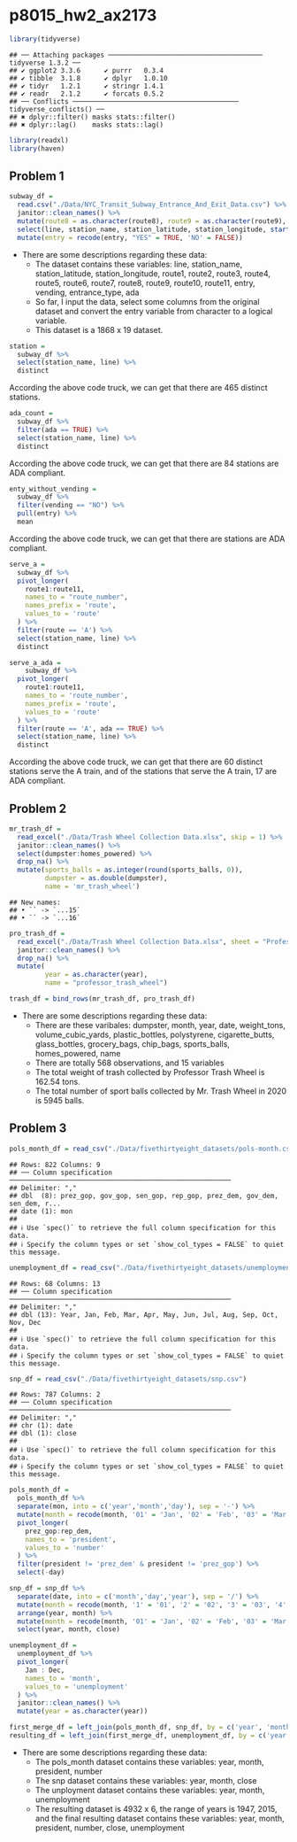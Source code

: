 p8015_hw2_ax2173
================

``` r
library(tidyverse)
```

    ## ── Attaching packages ─────────────────────────────────────── tidyverse 1.3.2 ──
    ## ✔ ggplot2 3.3.6      ✔ purrr   0.3.4 
    ## ✔ tibble  3.1.8      ✔ dplyr   1.0.10
    ## ✔ tidyr   1.2.1      ✔ stringr 1.4.1 
    ## ✔ readr   2.1.2      ✔ forcats 0.5.2 
    ## ── Conflicts ────────────────────────────────────────── tidyverse_conflicts() ──
    ## ✖ dplyr::filter() masks stats::filter()
    ## ✖ dplyr::lag()    masks stats::lag()

``` r
library(readxl)
library(haven)
```

## Problem 1

``` r
subway_df = 
  read.csv("./Data/NYC_Transit_Subway_Entrance_And_Exit_Data.csv") %>% 
  janitor::clean_names() %>% 
  mutate(route8 = as.character(route8), route9 = as.character(route9), route10 = as.character(route10), route11 = as.character(route11)) %>% 
  select(line, station_name, station_latitude, station_longitude, starts_with('route'), entry, vending, entrance_type, ada) %>% 
  mutate(entry = recode(entry, "YES" = TRUE, 'NO' = FALSE))
```

-   There are some descriptions regarding these data:
    -   The dataset contains these variables: line, station_name,
        station_latitude, station_longitude, route1, route2, route3,
        route4, route5, route6, route7, route8, route9, route10,
        route11, entry, vending, entrance_type, ada
    -   So far, I input the data, select some columns from the original
        dataset and convert the entry variable from character to a
        logical variable.
    -   This dataset is a 1868 x 19 dataset.

``` r
station = 
  subway_df %>% 
  select(station_name, line) %>% 
  distinct
```

According the above code truck, we can get that there are 465 distinct
stations.

``` r
ada_count = 
  subway_df %>% 
  filter(ada == TRUE) %>% 
  select(station_name, line) %>% 
  distinct
```

According the above code truck, we can get that there are 84 stations
are ADA compliant.

``` r
enty_without_vending = 
  subway_df %>% 
  filter(vending == "NO") %>% 
  pull(entry) %>% 
  mean
```

According the above code truck, we can get that there are stations are
ADA compliant.

``` r
serve_a = 
  subway_df %>% 
  pivot_longer(
    route1:route11,
    names_to = "route_number",
    names_prefix = 'route',
    values_to = 'route'
  ) %>% 
  filter(route == 'A') %>% 
  select(station_name, line) %>% 
  distinct

serve_a_ada = 
    subway_df %>% 
  pivot_longer(
    route1:route11,
    names_to = 'route_number',
    names_prefix = 'route',
    values_to = 'route'
  ) %>% 
  filter(route == 'A', ada == TRUE) %>% 
  select(station_name, line) %>% 
  distinct
```

According the above code truck, we can get that there are 60 distinct
stations serve the A train, and of the stations that serve the A train,
17 are ADA compliant.

## Problem 2

``` r
mr_trash_df = 
  read_excel("./Data/Trash Wheel Collection Data.xlsx", skip = 1) %>% 
  janitor::clean_names() %>% 
  select(dumpster:homes_powered) %>% 
  drop_na() %>% 
  mutate(sports_balls = as.integer(round(sports_balls, 0)),
         dumpster = as.double(dumpster),
         name = 'mr_trash_wheel')
```

    ## New names:
    ## • `` -> `...15`
    ## • `` -> `...16`

``` r
pro_trash_df = 
  read_excel("./Data/Trash Wheel Collection Data.xlsx", sheet = "Professor Trash Wheel", skip = 1) %>% 
  janitor::clean_names() %>% 
  drop_na() %>% 
  mutate(
         year = as.character(year),
         name = "professor_trash_wheel")
```

``` r
trash_df = bind_rows(mr_trash_df, pro_trash_df)
```

-   There are some descriptions regarding these data:
    -   There are these varibales: dumpster, month, year, date,
        weight_tons, volume_cubic_yards, plastic_bottles, polystyrene,
        cigarette_butts, glass_bottles, grocery_bags, chip_bags,
        sports_balls, homes_powered, name
    -   There are totally 568 observations, and 15 variables
    -   The total weight of trash collected by Professor Trash Wheel is
        162.54 tons.
    -   The total number of sport balls collected by Mr. Trash Wheel in
        2020 is 5945 balls.

## Problem 3

``` r
pols_month_df = read_csv("./Data/fivethirtyeight_datasets/pols-month.csv")
```

    ## Rows: 822 Columns: 9
    ## ── Column specification ────────────────────────────────────────────────────────
    ## Delimiter: ","
    ## dbl  (8): prez_gop, gov_gop, sen_gop, rep_gop, prez_dem, gov_dem, sen_dem, r...
    ## date (1): mon
    ## 
    ## ℹ Use `spec()` to retrieve the full column specification for this data.
    ## ℹ Specify the column types or set `show_col_types = FALSE` to quiet this message.

``` r
unemployment_df = read_csv("./Data/fivethirtyeight_datasets/unemployment.csv")
```

    ## Rows: 68 Columns: 13
    ## ── Column specification ────────────────────────────────────────────────────────
    ## Delimiter: ","
    ## dbl (13): Year, Jan, Feb, Mar, Apr, May, Jun, Jul, Aug, Sep, Oct, Nov, Dec
    ## 
    ## ℹ Use `spec()` to retrieve the full column specification for this data.
    ## ℹ Specify the column types or set `show_col_types = FALSE` to quiet this message.

``` r
snp_df = read_csv("./Data/fivethirtyeight_datasets/snp.csv")
```

    ## Rows: 787 Columns: 2
    ## ── Column specification ────────────────────────────────────────────────────────
    ## Delimiter: ","
    ## chr (1): date
    ## dbl (1): close
    ## 
    ## ℹ Use `spec()` to retrieve the full column specification for this data.
    ## ℹ Specify the column types or set `show_col_types = FALSE` to quiet this message.

``` r
pols_month_df = 
  pols_month_df %>% 
  separate(mon, into = c('year','month','day'), sep = '-') %>% 
  mutate(month = recode(month, '01' = 'Jan', '02' = 'Feb', '03' = 'Mar', '04' = 'Apr', '05' = 'May', '06' = 'Jun', '07' = 'Jul', '08' = 'Aug', '09' = 'Sep', '10' = 'Oct', '11' = 'Nov', '12' = 'Dec')) %>% 
  pivot_longer(
    prez_gop:rep_dem,
    names_to = 'president',
    values_to = 'number'
  ) %>% 
  filter(president != 'prez_dem' & president != 'prez_gop') %>% 
  select(-day)
```

``` r
snp_df = snp_df %>% 
  separate(date, into = c('month','day','year'), sep = '/') %>% 
  mutate(month = recode(month, '1' = '01', '2' = '02', '3' = '03', '4' = '04', '5' = '05', '6' = '06', '7' = '07', '8' = '08', '9' = '09')) %>%
  arrange(year, month) %>% 
  mutate(month = recode(month, '01' = 'Jan', '02' = 'Feb', '03' = 'Mar', '04' = 'Apr', '05' = 'May', '06' = 'Jun', '07' = 'Jul', '08' = 'Aug', '09' = 'Sep', '10' = 'Oct', '11' = 'Nov', '12' = 'Dec')) %>%
  select(year, month, close)
```

``` r
unemployment_df = 
  unemployment_df %>% 
  pivot_longer(
    Jan : Dec,
    names_to = 'month',
    values_to = 'unemployment'
  ) %>% 
  janitor::clean_names() %>% 
  mutate(year = as.character(year))
```

``` r
first_merge_df = left_join(pols_month_df, snp_df, by = c('year', 'month'))
resulting_df = left_join(first_merge_df, unemployment_df, by = c('year', 'month'))
```

-   There are some descriptions regarding these data:
    -   The pols_month dataset contains these variables: year, month,
        president, number
    -   The snp dataset contains these variables: year, month, close
    -   The unployment dataset contains these variables: year, month,
        unemployment
    -   The resulting dataset is 4932 x 6, the range of years is 1947,
        2015, and the final resulting dataset contains these variables:
        year, month, president, number, close, unemployment
